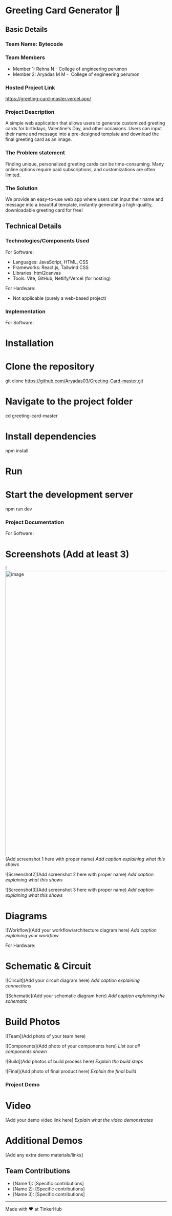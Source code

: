 # Greeting Card Generator 🎯


## Basic Details
### Team Name: Bytecode


### Team Members
- Member 1: Rehna N - College of engineering perumon
- Member 2: Aryadas M M -  College of engineering perumon
  

### Hosted Project Link
https://greeting-card-master.vercel.app/

### Project Description
A simple web application that allows users to generate customized greeting cards for birthdays, Valentine's Day, and other occasions. Users can input their name and message into a pre-designed template and download the final greeting card as an image.

### The Problem statement
Finding unique, personalized greeting cards can be time-consuming. Many online options require paid subscriptions, and customizations are often limited.

### The Solution
We provide an easy-to-use web app where users can input their name and message into a beautiful template, instantly generating a high-quality, downloadable greeting card for free!

## Technical Details
### Technologies/Components Used
For Software:
- Languages: JavaScript, HTML, CSS
- Frameworks: React.js, Tailwind CSS
- Libraries: html2canvas
- Tools: Vite, GitHub, Netlify/Vercel (for hosting)

For Hardware:
- Not applicable (purely a web-based project)

### Implementation
For Software:
# Installation
# Clone the repository
git clone https://github.com/Aryadas03/Greeting-Card-master.git

# Navigate to the project folder
cd greeting-card-master

# Install dependencies
npm install

# Run
# Start the development server
npm run dev

### Project Documentation
For Software:

# Screenshots (Add at least 3)
!<img width="891" alt="image" src="https://github.com/user-attachments/assets/f43a79da-f0b1-4d3e-a717-3b04b10266d6" />
(Add screenshot 1 here with proper name)
*Add caption explaining what this shows*

![Screenshot2](Add screenshot 2 here with proper name)
*Add caption explaining what this shows*

![Screenshot3](Add screenshot 3 here with proper name)
*Add caption explaining what this shows*

# Diagrams
![Workflow](Add your workflow/architecture diagram here)
*Add caption explaining your workflow*

For Hardware:

# Schematic & Circuit
![Circuit](Add your circuit diagram here)
*Add caption explaining connections*

![Schematic](Add your schematic diagram here)
*Add caption explaining the schematic*

# Build Photos
![Team](Add photo of your team here)


![Components](Add photo of your components here)
*List out all components shown*

![Build](Add photos of build process here)
*Explain the build steps*

![Final](Add photo of final product here)
*Explain the final build*

### Project Demo
# Video
[Add your demo video link here]
*Explain what the video demonstrates*

# Additional Demos
[Add any extra demo materials/links]

## Team Contributions
- [Name 1]: [Specific contributions]
- [Name 2]: [Specific contributions]
- [Name 3]: [Specific contributions]

---
Made with ❤️ at TinkerHub

